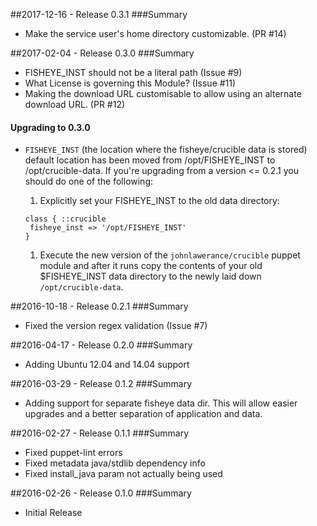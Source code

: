 ##2017-12-16 - Release 0.3.1
###Summary
 - Make the service user's home directory customizable. (PR #14)

##2017-02-04 - Release 0.3.0
###Summary
 - FISHEYE_INST should not be a literal path (Issue #9)
 - What License is governing this Module? (Issue #11)
 - Making the download URL customisable to allow using an alternate download URL. (PR #12)

#### Upgrading to 0.3.0
 - `FISHEYE_INST` (the location where the fisheye/crucible data is stored) default location has been moved from /opt/FISHEYE_INST to /opt/crucible-data. If you're upgrading from a version <= 0.2.1 you should do one of the following:

   1. Explicitly set your FISHEYE_INST to the old data directory:
   ```
   class { ::crucible
    fisheye_inst => '/opt/FISHEYE_INST'
   }
   ```
   1. Execute the new version of the `johnlawerance/crucible` puppet module and after it runs copy the contents of your old $FISHEYE_INST data directory to the newly laid down `/opt/crucible-data`.

##2016-10-18 - Release 0.2.1
###Summary
 - Fixed the version regex validation (Issue #7)

##2016-04-17 - Release 0.2.0
###Summary
 - Adding Ubuntu 12.04 and 14.04 support

##2016-03-29 - Release 0.1.2
###Summary
 - Adding support for separate fisheye data dir. This will allow easier upgrades and a better separation of application and data.


##2016-02-27 - Release 0.1.1
###Summary
- Fixed puppet-lint errors
- Fixed metadata java/stdlib dependency info
- Fixed install_java param not actually being used

##2016-02-26 - Release 0.1.0
###Summary
 - Initial Release
